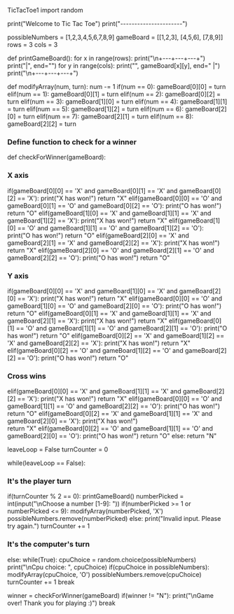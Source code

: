 TicTacToe1
import random

print("Welcome to Tic Tac Toe")
print("----------------------")

possibleNumbers = [1,2,3,4,5,6,7,8,9]
gameBoard = [[1,2,3], [4,5,6], [7,8,9]]
rows = 3
cols = 3

def printGameBoard():
  for x in range(rows):
    print("\n+---+---+---+")
    print("|", end="")
    for y in range(cols):
      print("", gameBoard[x][y], end=" |")
  print("\n+---+---+---+")

def modifyArray(num, turn):
  num -= 1
  if(num == 0):
    gameBoard[0][0] = turn
  elif(num == 1):
    gameBoard[0][1] = turn
  elif(num == 2):
    gameBoard[0][2] = turn
  elif(num == 3):
    gameBoard[1][0] = turn
  elif(num == 4):
    gameBoard[1][1] = turn
  elif(num == 5):
    gameBoard[1][2] = turn
  elif(num == 6):
    gameBoard[2][0] = turn
  elif(num == 7):
    gameBoard[2][1] = turn
  elif(num == 8):
    gameBoard[2][2] = turn

### Define function to check for a winner
def checkForWinner(gameBoard):
  ### X axis
  if(gameBoard[0][0] == 'X' and gameBoard[0][1] == 'X' and gameBoard[0][2] == 'X'):
    print("X has won!")
    return "X"
  elif(gameBoard[0][0] == 'O' and gameBoard[0][1] == 'O' and gameBoard[0][2] == 'O'):
    print("O has won!")
    return "O"
  elif(gameBoard[1][0] == 'X' and gameBoard[1][1] == 'X' and gameBoard[1][2] == 'X'):
    print("X has won!")
    return "X"
  elif(gameBoard[1][0] == 'O' and gameBoard[1][1] == 'O' and gameBoard[1][2] == 'O'):
    print("O has won!")
    return "O"
  elif(gameBoard[2][0] == 'X' and gameBoard[2][1] == 'X' and gameBoard[2][2] == 'X'):
    print("X has won!")
    return "X"
  elif(gameBoard[2][0] == 'O' and gameBoard[2][1] == 'O' and gameBoard[2][2] == 'O'):
    print("O has won!")
    return "O"
  ### Y axis
  if(gameBoard[0][0] == 'X' and gameBoard[1][0] == 'X' and gameBoard[2][0] == 'X'):
    print("X has won!")
    return "X"
  elif(gameBoard[0][0] == 'O' and gameBoard[1][0] == 'O' and gameBoard[2][0] == 'O'):
    print("O has won!")
    return "O"
  elif(gameBoard[0][1] == 'X' and gameBoard[1][1] == 'X' and gameBoard[2][1] == 'X'):
    print("X has won!")
    return "X"
  elif(gameBoard[0][1] == 'O' and gameBoard[1][1] == 'O' and gameBoard[2][1] == 'O'):
    print("O has won!")
    return "O"
  elif(gameBoard[0][2] == 'X' and gameBoard[1][2] == 'X' and gameBoard[2][2] == 'X'):
    print("X has won!")
    return "X"
  elif(gameBoard[0][2] == 'O' and gameBoard[1][2] == 'O' and gameBoard[2][2] == 'O'):
    print("O has won!")
    return "O"
  ### Cross wins
  elif(gameBoard[0][0] == 'X' and gameBoard[1][1] == 'X' and gameBoard[2][2] == 'X'):
    print("X has won!")
    return "X"
  elif(gameBoard[0][0] == 'O' and gameBoard[1][1] == 'O' and gameBoard[2][2] == 'O'):
    print("O has won!")  
    return "O"
  elif(gameBoard[0][2] == 'X' and gameBoard[1][1] == 'X' and gameBoard[2][0] == 'X'):
    print("X has won!")  
    return "X"
  elif(gameBoard[0][2] == 'O' and gameBoard[1][1] == 'O' and gameBoard[2][0] == 'O'):
    print("O has won!") 
    return "O" 
  else:
    return "N"

leaveLoop = False
turnCounter = 0

while(leaveLoop == False):
  ### It's the player turn
  if(turnCounter % 2 == 0):
    printGameBoard()
    numberPicked = int(input("\nChoose a number [1-9]: "))
    if(numberPicked >= 1 or numberPicked <= 9):
      modifyArray(numberPicked, 'X')
      possibleNumbers.remove(numberPicked)
    else:
      print("Invalid input. Please try again.")
    turnCounter += 1
  ### It's the computer's turn
  else:
    while(True):
      cpuChoice = random.choice(possibleNumbers)
      print("\nCpu choice: ", cpuChoice)
      if(cpuChoice in possibleNumbers):
        modifyArray(cpuChoice, 'O')
        possibleNumbers.remove(cpuChoice)
        turnCounter += 1
        break
  
  winner = checkForWinner(gameBoard)
  if(winner != "N"):
    print("\nGame over! Thank you for playing :)")
    break
  
